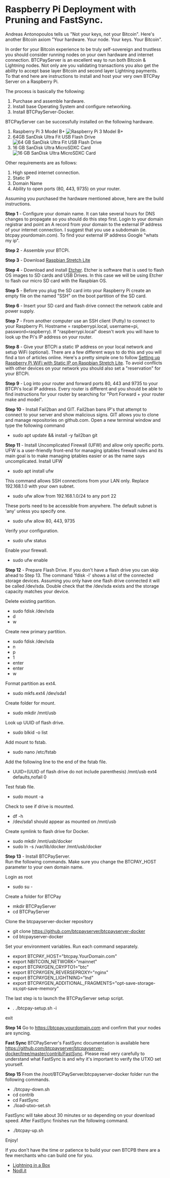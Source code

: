 # Raspberry Pi Deployment with Pruning and FastSync.

Andreas Antonopoulos tells us "Not your keys, not your Bitcoin".  Here's another Bitcoin axiom "Your hardware.  Your node.  Your keys.  Your Bitcoin". 

In order for your Bitcoin experience to be truly self-sovereign and trustless you should consider running nodes on your own hardware and internet connection. BTCPayServer is an excellent way to run both Bitcoin & Lightning nodes.  Not only are you validating transactions you also get the ability to accept base layer Bitcoin and second layer Lightning payments.  
To that end here are instructions to install and host your very own BTCPay Server on a Raspberry Pi. 

The process is basically the following:

1. Purchase and assemble hardware. 
2. Install base Operating System and configure networking.
3. Install BTCPayServer-Docker.

BTCPayServer can be successfully installed on the following hardware.   
 
1. Raspberry Pi 3 Model B+
![Raspberry Pi 3 Model B+](https://www.raspberrypi.org/app/uploads/2018/03/770A5842-462x322.jpg "Raspberry Pi 3 Model B+")
2. 64GB SanDisk Ultra Fit USB Flash Drive
![64 GB SanDisk Ultra Fit USB Flash Drive](https://drh1.img.digitalriver.com/DRHM/Storefront/Company/sandiskus/images/product/detail/SDCZ430-210.png "SanDisk Ultra Fit USB 3.1 Flash Drive")
3. 16 GB SanDisk Ultra MicroSDXC Card
![16 GB SanDisk Ultra MicroSDXC Card](https://drh2.img.digitalriver.com/DRHM/Storefront/Company/sandiskus/images/product/detail/ultra-microsd-16gb-sandisk-210x210.png "16 GB SanDisk Ultra MicroSDXC Card")


Other requirements are as follows:

1. High speed internet connection.
2. Static IP
3. Domain Name
4. Ability to open ports (80, 443, 9735) on your router. 

Assuming you purchased the hardware mentioned above, here are the build instructions.

**Step 1** - Configure your domain name. 
It can take several hours for DNS changes to propagate so you should do this step first.  Login to your domain registrar and point an A record from your domain to the external IP address of your internet connection.  I suggest that you use a subdomain (ie. btcpay.yourdomain.com).  To find your external IP address Google "whats my ip".  

**Step 2** - Assemble your BTCPi.  

**Step 3** - Download [Raspbian Stretch Lite](https://downloads.raspberrypi.org/raspbian_lite_latest)

**Step 4** - Download and install [Etcher](https://etcher.io/).  Etcher is software that is used to flash OS images to SD cards and USB Drives. 
In this case we will be using Etcher to flash our micro SD card with the Raspbian OS. 

**Step 5** - Before you plug the SD card into your Raspberry Pi create an empty file on the named "SSH" on the boot partition of the SD card.

**Step 6** - Insert your SD card and flash drive connect the network cable and power supply. 

**Step 7** - From another computer use an SSH client (Putty) to connect to your Raspberry Pi. Hostname = raspberrypi.local, username=pi, password=raspberry). If "raspberrypi.local" doesn't work you will have to look up the Pi's IP address on your router. 

**Step 8** - Give your BTCPi a static IP address on your local network and setup WiFi (optional). There are a few different ways to do this and you will find a ton of articles online. Here's a pretty simple one to follow [Setting up Raspberry Pi WiFi with Static IP on Raspbian Stretch Lite](https://electrondust.com/2017/11/25/setting-raspberry-pi-wifi-static-ip-raspbian-stretch-lite/).  To avoid conflicts with other devices on your network you should also set a "reservation" for your BTCPi. 

**Step 9** - Log into your router and forward ports 80, 443 and 9735 to your BTCPi's local IP address. Every router is different and you should be able to find instructions for your router by searching for "Port Forward + your router make and model". 

**Step 10** - Install Fail2ban and GIT.  Fail2ban bans IP's that attempt to connect to your server and show malicious signs.  GIT allows you to clone and manage repositories on github.com. 
Open a new terminal window and type the following command 
- sudo apt update && install -y fail2ban git

**Step 11** - Install Uncomplicated Firewall (UFW) and allow only specific ports. UFW is a user-friendly front-end for managing iptables firewall rules and its main goal is to make managing iptables easier or as the name says uncomplicated. 
Install UFW
- sudo apt install ufw

This command allows SSH connections from your LAN only. Replace 192.168.1.0 with your own subnet.
- sudo ufw allow from 192.168.1.0/24 to any port 22 

These ports need to be accessible from anywhere.  The default subnet is 'any' unless you specify one.
- sudo ufw allow 80, 443, 9735

Verify your configuration.
- sudo ufw status

Enable your firewall.
- sudo ufw enable 

**Step 12** - Prepare Flash Drive. If you don't have a flash drive you can skip ahead to Step 13.
The command 'fdisk -l' shows a list of the connected storage devices. Assuming you only have one flash drive connected it will be
called /dev/sda.  Double check that the /dev/sda exists and the storage capacity matches your device. 

Delete existing partition.
- sudo fdisk /dev/sda
- d
- w

Create new primary partition.
- sudo fdisk /dev/sda
- n
- p
- 1
- enter
- enter
- w

Format partition as ext4.
- sudo mkfs.ext4 /dev/sda1

Create folder for mount.
- sudo mkdir /mnt/usb

Look up UUID of flash drive.
- sudo blkid -o list

Add mount to fstab.
- sudo nano /etc/fstab

Add the following line to the end of the fstab file.
- UUID=(UUID of flash drive do not include parenthesis) /mnt/usb ext4 defaults,nofail 0

Test fstab file.
- sudo mount -a

Check to see if drive is mounted. 
- df -h
- /dev/sda1 should appear as mounted on /mnt/usb

Create symlink to flash drive for Docker.
- sudo mkdir /mnt/usb/docker
- sudo ln -s /var/lib/docker /mnt/usb/docker


**Step 13** - Install BTCPayServer.  
Run the following commands.  Make sure you change the BTCPAY_HOST parameter to your own domain name. 

Login as root
- sudo su -

Create a folder for BTCPay
- mkdir BTCPayServer
- cd BTCPayServer

Clone the btcpayserver-docker repository
- git clone https://github.com/btcpayserver/btcpayserver-docker
- cd btcpayserver-docker

Set your environment variables. Run each command separately. 
- export BTCPAY_HOST="btcpay.YourDomain.com"
- export NBITCOIN_NETWORK="mainnet"
- export BTCPAYGEN_CRYPTO1="btc"
- export BTCPAYGEN_REVERSEPROXY="nginx"
- export BTCPAYGEN_LIGHTNING="lnd"
- export BTCPAYGEN_ADDITIONAL_FRAGMENTS="opt-save-storage-xs;opt-save-memory"

The last step is to launch the BTCPayServer setup script. 
- . ./btcpay-setup.sh -i

exit

**Step 14** 
Go to https://btcpay.yourdomain.com and confirm that your nodes are syncing. 

**Fast Sync**
BTCPayServer's FastSync documentation is available here https://github.com/btcpayserver/btcpayserver-docker/tree/master/contrib/FastSync.
Please read very carefully to understand what FastSync is and why it's important to verify the UTXO set yourself.

**Step 15**
From the /root/BTCPayServer/btcpayserver-docker folder run the following commands.

- ./btcpay-down.sh
- cd contrib
- cd FastSync
- ./load-utxo-set.sh

FastSync will take about 30 minutes or so depending on your download speed. After FastSync finishes run the following command.
- ./btcpay-up.sh

Enjoy!

If you don't have the time or patience to build your own BTCPB there are a few merchants who can build one for you. 
- [Lightning in a Box](https://lightninginabox.co)
- [Nodl.it](https://nodl.it)

